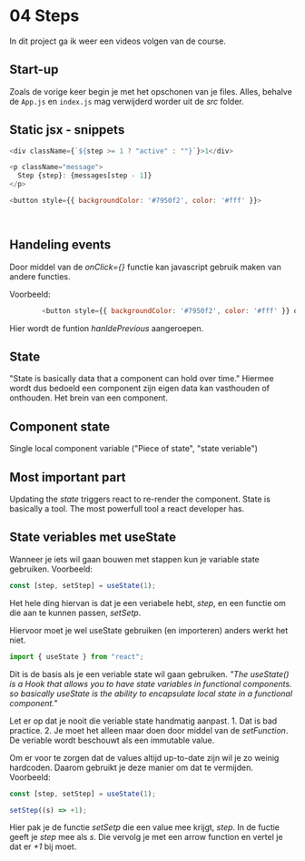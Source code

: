 <br></br>

# 04 Steps

In dit project ga ik weer een videos volgen van de course.

## Start-up

Zoals de vorige keer begin je met het opschonen van je files. Alles, behalve de `App.js` en `index.js` mag verwijderd worder uit de _src_ folder.

## Static jsx - snippets

```javascript
<div className={`${step >= 1 ? "active" : ""}`}>1</div>
```

```javascript
<p className="message">
  Step {step}: {messages[step - 1]}
</p>
```

```javascript
<button style={{ backgroundColor: '#7950f2', color: '#fff' }}>

```

```javascript

```

```javascript

```

## Handeling events

Door middel van de _onClick={}_ functie kan javascript gebruik maken van andere functies.

Voorbeeld:

```javascript
        <button style={{ backgroundColor: '#7950f2', color: '#fff' }} onClick={handlePrevious}>
```

Hier wordt de funtion _hanldePrevious_ aangeroepen.

## State

"State is basically data that a component can hold over time." Hiermee wordt dus bedoeld een component zijn eigen data kan vasthouden of onthouden. Het brein van een component.

## Component state

Single local component variable ("Piece of state", "state veriable")

## Most important part

Updating the _state_ triggers react to re-render the component. State is basically a tool. The most powerfull tool a react developer has.

## State veriables met useState

Wanneer je iets wil gaan bouwen met stappen kun je variable state gebruiken. Voorbeeld:

```javascript
const [step, setStep] = useState(1);
```

Het hele ding hiervan is dat je een veriabele hebt, _step_, en een functie om die aan te kunnen passen, _setSetp_.

Hiervoor moet je wel useState gebruiken (en importeren) anders werkt het niet.

```javascript
import { useState } from "react";
```

Dit is de basis als je een veriable state wil gaan gebruiken. _"The useState() is a Hook that allows you to have state variables in functional components. so basically useState is the ability to encapsulate local state in a functional component."_

Let er op dat je nooit die veriable state handmatig aanpast. 1. Dat is bad practice. 2. Je moet het alleen maar doen door middel van de _setFunction_. De veriable wordt beschouwt als een immutable value.

Om er voor te zorgen dat de values altijd up-to-date zijn wil je zo weinig hardcoden. Daarom gebruikt je deze manier om dat te vermijden. Voorbeeld:

```javascript
const [step, setStep] = useState(1);

setStep((s) => +1);
```

Hier pak je de functie _setSetp_ die een value mee krijgt, _step_. In de fuctie geeft je _step_ mee als _s_. Die vervolg je met een arrow function en vertel je dat er _+1_ bij moet.
